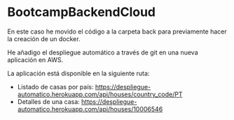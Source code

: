 # BootcampBackendCloud
En este caso he movido el código a la carpeta back para previamente hacer la creación de un docker.

He añadigo el despliegue automático a través de git en una nueva aplicación en AWS.

La aplicación está disponible en la siguiente ruta:
* Listado de casas por país: https://despliegue-automatico.herokuapp.com/api/houses/country_code/PT
* Detalles de una casa: https://despliegue-automatico.herokuapp.com/api/houses/10006546